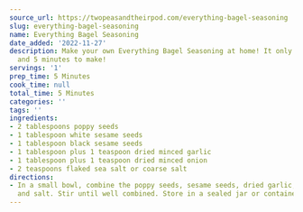 ```yaml
---
source_url: https://twopeasandtheirpod.com/everything-bagel-seasoning
slug: everything-bagel-seasoning
name: Everything Bagel Seasoning
date_added: '2022-11-27'
description: Make your own Everything Bagel Seasoning at home! It only takes 5 spices
  and 5 minutes to make!
servings: '1'
prep_time: 5 Minutes
cook_time: null
total_time: 5 Minutes
categories: ''
tags: ''
ingredients:
- 2 tablespoons poppy seeds
- 1 tablespoon white sesame seeds
- 1 tablespoon black sesame seeds
- 1 tablespoon plus 1 teaspoon dried minced garlic
- 1 tablespoon plus 1 teaspoon dried minced onion
- 2 teaspoons flaked sea salt or coarse salt
directions:
- In a small bowl, combine the poppy seeds, sesame seeds, dried garlic, dried onion,
  and salt. Stir until well combined. Store in a sealed jar or container.
---
```

